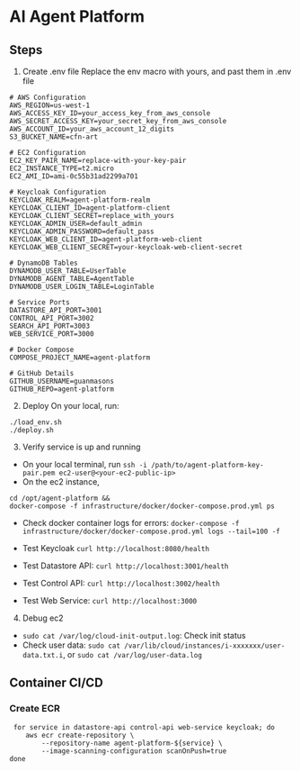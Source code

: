 # AI Agent Platform
## Steps
1. Create .env file
Replace the env macro with yours, and past them in .env file
```
# AWS Configuration
AWS_REGION=us-west-1
AWS_ACCESS_KEY_ID=your_access_key_from_aws_console
AWS_SECRET_ACCESS_KEY=your_secret_key_from_aws_console
AWS_ACCOUNT_ID=your_aws_account_12_digits
S3_BUCKET_NAME=cfn-art

# EC2 Configuration
EC2_KEY_PAIR_NAME=replace-with-your-key-pair
EC2_INSTANCE_TYPE=t2.micro
EC2_AMI_ID=ami-0c55b31ad2299a701

# Keycloak Configuration
KEYCLOAK_REALM=agent-platform-realm
KEYCLOAK_CLIENT_ID=agent-platform-client
KEYCLOAK_CLIENT_SECRET=replace_with_yours
KEYCLOAK_ADMIN_USER=default_admin
KEYCLOAK_ADMIN_PASSWORD=default_pass
KEYCLOAK_WEB_CLIENT_ID=agent-platform-web-client
KEYCLOAK_WEB_CLIENT_SECRET=your-keycloak-web-client-secret

# DynamoDB Tables
DYNAMODB_USER_TABLE=UserTable
DYNAMODB_AGENT_TABLE=AgentTable
DYNAMODB_USER_LOGIN_TABLE=LoginTable

# Service Ports
DATASTORE_API_PORT=3001
CONTROL_API_PORT=3002
SEARCH_API_PORT=3003
WEB_SERVICE_PORT=3000

# Docker Compose
COMPOSE_PROJECT_NAME=agent-platform

# GitHub Details
GITHUB_USERNAME=guanmasons
GITHUB_REPO=agent-platform
```
2. Deploy
On your local, run:
```
./load_env.sh
./deploy.sh
```
3. Verify service is up and running
- On your local terminal, run `ssh -i /path/to/agent-platform-key-pair.pem ec2-user@<your-ec2-public-ip>`
- On the ec2 instance,
```
cd /opt/agent-platform &&
docker-compose -f infrastructure/docker/docker-compose.prod.yml ps
```
  - Check docker container logs for errors: `docker-compose -f infrastructure/docker/docker-compose.prod.yml logs --tail=100 -f`
  - Test Keycloak
`curl http://localhost:8080/health`

  - Test Datastore API: `curl http://localhost:3001/health`
  - Test Control API: `curl http://localhost:3002/health`

  - Test Web Service: `curl http://localhost:3000`

4. Debug ec2
- `sudo cat /var/log/cloud-init-output.log`: Check init status
- Check user data: `sudo cat /var/lib/cloud/instances/i-xxxxxxx/user-data.txt.i`, or `sudo cat /var/log/user-data.log`
## Container CI/CD
### Create ECR
```
 for service in datastore-api control-api web-service keycloak; do
    aws ecr create-repository \
        --repository-name agent-platform-${service} \
        --image-scanning-configuration scanOnPush=true
done
```